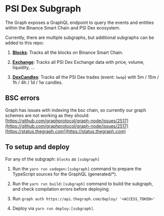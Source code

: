 # PSI Dex Subgraph

The Graph exposes a GraphQL endpoint to query the events and entities within the Binance Smart Chain and PSI Dex ecosystem.

Currently, there are multiple subgraphs, but additional subgraphs can be added to this repo:

1. **[Blocks](https://thegraph.com/explorer/subgraph/psi-passive-income/blocks)**: Tracks all the blocks on Binance Smart Chain.

2. **[Exchange](https://thegraph.com/explorer/subgraph/psi-passive-income/exchange)**: Tracks all PSI Dex Exchange data with price, volume, liquidity, ...

3. **[DexCandles](https://thegraph.com/explorer/subgraph/psi-passive-income/dex-candles)**: Tracks all the PSI Dex trades (event: `Swap`) with 5m / 15m / 1h / 4h / 1d / 1w candles.

## BSC errors

Graph has issues with indexing the bsc chain, so currently our graph schemes are not working as they should:
[https://github.com/graphprotocol/graph-node/issues/2517](https://github.com/graphprotocol/graph-node/issues/2517)
[https://status.thegraph.com](https://status.thegraph.com)

## To setup and deploy

For any of the subgraph: `blocks` as `[subgraph]`

1. Run the `yarn run codegen:[subgraph]` command to prepare the TypeScript sources for the GraphQL (generated/*).

2. Run the `yarn run build:[subgraph]` command to build the subgraph, and check compilation errors before deploying.

3. Run `graph auth https://api.thegraph.com/deploy/ '<ACCESS_TOKEN>'`

4. Deploy via `yarn run deploy:[subgraph]`.
